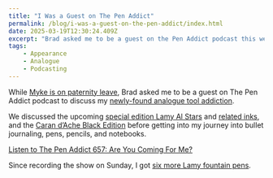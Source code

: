 ```yaml
---
title: "I Was a Guest on The Pen Addict"
permalink: /blog/i-was-a-guest-on-the-pen-addict/index.html
date: 2025-03-19T12:30:24.409Z
excerpt: "Brad asked me to be a guest on the Pen Addict podcast this week"
tags: 
    - Appearance
    - Analogue
    - Podcasting
---
```


While [Myke is on paternity leave](https://www.instagram.com/p/DGdjaEDCcby/), Brad asked me to be a guest on The Pen Addict podcast to discuss my [newly-found analogue tool addiction](https://rknight.me/blog/tags/analogue/).

We discussed the upcoming [special edition Lamy Al Stars](https://www.penchalet.com/fine_pens/fountain_pens/lamy_al-star_special_edition_fountain_pen.html) and [related inks](https://www.penchalet.com/ink_refills/fountain_pen_ink/lamy_special_edition_bottle_fountain_pen_ink.html), and the [Caran d’Ache Black Edition](https://www.instagram.com/p/DHIqirRsZj8/) before getting into my journey into bullet journaling, pens, pencils, and notebooks.

[Listen to The Pen Addict 657: Are You Coming For Me?](https://relay.fm/penaddict/657)

Since recording the show on Sunday, I got [six more Lamy fountain pens](https://rknight.me/blog/a-lucky-lamy-listing/).